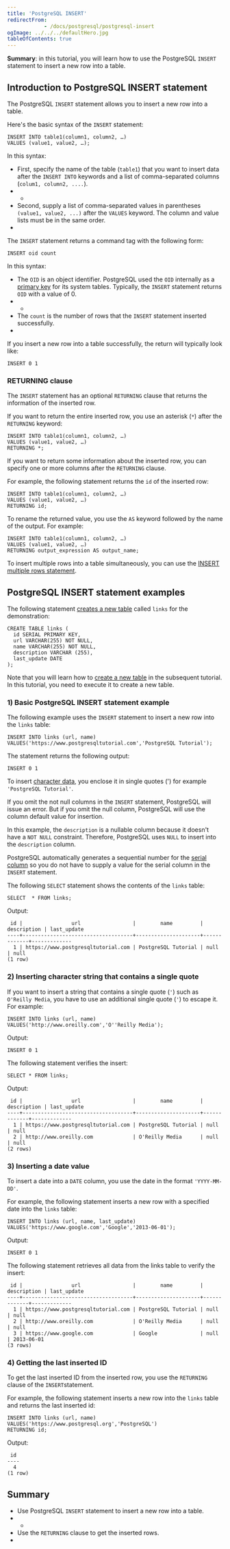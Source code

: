 ```yaml
---
title: 'PostgreSQL INSERT'
redirectFrom: 
            - /docs/postgresql/postgresql-insert
ogImage: ../../../defaultHero.jpg
tableOfContents: true
---
```


**Summary**: in this tutorial, you will learn how to use the PostgreSQL `INSERT` statement to insert a new row into a table.



## Introduction to PostgreSQL INSERT statement



The PostgreSQL `INSERT` statement allows you to insert a new row into a table.



Here's the basic syntax of the `INSERT` statement:



```
INSERT INTO table1(column1, column2, …)
VALUES (value1, value2, …);
```



In this syntax:



- First, specify the name of the table (`table1`) that you want to insert data after the `INSERT INTO` keywords and a list of comma-separated columns (`colum1, column2, ....`).
- -
- Second, supply a list of comma-separated values in parentheses `(value1, value2, ...)` after the `VALUES` keyword. The column and value lists must be in the same order.
- 


The `INSERT` statement returns a command tag with the following form:



```
INSERT oid count
```



In this syntax:



- The `OID` is an object identifier. PostgreSQL used the `OID` internally as a [primary key](/docs/postgresql/postgresql-primary-key) for its system tables. Typically, the `INSERT` statement returns `OID` with a value of 0.
- -
- The `count` is the number of rows that the `INSERT` statement inserted successfully.
- 


If you insert a new row into a table successfully, the return will typically look like:



```
INSERT 0 1
```



### RETURNING clause



The `INSERT` statement has an optional `RETURNING` clause that returns the information of the inserted row.



If you want to return the entire inserted row, you use an asterisk (`*`) after the `RETURNING` keyword:



```
INSERT INTO table1(column1, column2, …)
VALUES (value1, value2, …)
RETURNING *;
```



If you want to return some information about the inserted row, you can specify one or more columns after the `RETURNING` clause.



For example, the following statement returns the `id` of the inserted row:



```
INSERT INTO table1(column1, column2, …)
VALUES (value1, value2, …)
RETURNING id;
```



To rename the returned value, you use the `AS` keyword followed by the name of the output. For example:



```
INSERT INTO table1(column1, column2, …)
VALUES (value1, value2, …)
RETURNING output_expression AS output_name;
```



To insert multiple rows into a table simultaneously, you can use the [INSERT multiple rows statement](/docs/postgresql/postgresql-insert-multiple-rows).



## PostgreSQL INSERT statement examples



The following statement [creates a new table](/docs/postgresql/postgresql-create-table "PostgreSQL CREATE TABLE") called `links` for the demonstration:



```
CREATE TABLE links (
  id SERIAL PRIMARY KEY,
  url VARCHAR(255) NOT NULL,
  name VARCHAR(255) NOT NULL,
  description VARCHAR (255),
  last_update DATE
);
```



Note that you will learn how to [create a new table](/docs/postgresql/postgresql-create-table "PostgreSQL CREATE TABLE") in the subsequent tutorial. In this tutorial, you need to execute it to create a new table.



### 1) Basic PostgreSQL INSERT statement example



The following example uses the `INSERT` statement to insert a new row into the `links` table:



```
INSERT INTO links (url, name)
VALUES('https://www.postgresqltutorial.com','PostgreSQL Tutorial');
```



The statement returns the following output:



```
INSERT 0 1
```



To insert [character data](/docs/postgresql/postgresql-char-varchar-text), you enclose it in single quotes (') for example `'PostgreSQL Tutorial'`.



If you omit the not null columns in the `INSERT` statement, PostgreSQL will issue an error. But if you omit the null column, PostgreSQL will use the column default value for insertion.



In this example, the `description` is a nullable column because it doesn't have a `NOT NULL` constraint. Therefore, PostgreSQL uses `NULL` to insert into the `description` column.



PostgreSQL automatically generates a sequential number for the [serial column](/docs/postgresql/postgresql-serial) so you do not have to supply a value for the serial column in the `INSERT` statement.



The following `SELECT` statement shows the contents of the `links` table:



```
SELECT	* FROM links;
```



Output:



```
 id |                url                 |        name         | description | last_update
----+------------------------------------+---------------------+-------------+-------------
  1 | https://www.postgresqltutorial.com | PostgreSQL Tutorial | null        | null
(1 row)
```



### 2) Inserting character string that contains a single quote



If you want to insert a string that contains a single quote (`'`) such as `O'Reilly Media`, you have to use an additional single quote (`'`) to escape it. For example:



```
INSERT INTO links (url, name)
VALUES('http://www.oreilly.com','O''Reilly Media');
```



Output:



```
INSERT 0 1
```



The following statement verifies the insert:



```
SELECT * FROM links;
```



Output:



```
 id |                url                 |        name         | description | last_update
----+------------------------------------+---------------------+-------------+-------------
  1 | https://www.postgresqltutorial.com | PostgreSQL Tutorial | null        | null
  2 | http://www.oreilly.com             | O'Reilly Media      | null        | null
(2 rows)
```



### 3) Inserting a date value



To insert a date into a `DATE` column, you use the date in the format `'YYYY-MM-DD'`.



For example, the following statement inserts a new row with a specified date into the `links` table:



```
INSERT INTO links (url, name, last_update)
VALUES('https://www.google.com','Google','2013-06-01');
```



Output:



```
INSERT 0 1
```



The following statement retrieves all data from the links table to verify the insert:



```
 id |                url                 |        name         | description | last_update
----+------------------------------------+---------------------+-------------+-------------
  1 | https://www.postgresqltutorial.com | PostgreSQL Tutorial | null        | null
  2 | http://www.oreilly.com             | O'Reilly Media      | null        | null
  3 | https://www.google.com             | Google              | null        | 2013-06-01
(3 rows)
```



### 4) Getting the last inserted ID



To get the last inserted ID from the inserted row, you use the `RETURNING` clause of the `INSERT`statement.



For example, the following statement inserts a new row into the `links` table and returns the last inserted id:



```
INSERT INTO links (url, name)
VALUES('https://www.postgresql.org','PostgreSQL')
RETURNING id;
```



Output:



```
 id
----
  4
(1 row)
```



## Summary



- Use PostgreSQL `INSERT` statement to insert a new row into a table.
- -
- Use the `RETURNING` clause to get the inserted rows.
- 
